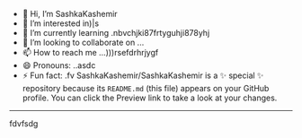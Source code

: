 - 👋 Hi, I’m SashkaKashemir
- 👀 I’m interested in)|s
- 🌱 I’m currently learning .nbvchjki87frtyguhji878yhj
- 💞️ I’m looking to collaborate on ...
- 📫 How to reach me ...)))rsefdrhrjygf
- 😄 Pronouns: ..asdc
- ⚡ Fun fact: .fv
SashkaKashemir/SashkaKashemir is a ✨ special ✨ repository because its `README.md` (this file) appears on your GitHub profile.
You can click the Preview link to take a look at your changes.
---
fdvfsdg
